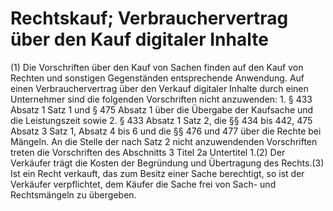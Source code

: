 # Rechtskauf; Verbrauchervertrag über den Kauf digitaler Inhalte

(1) Die Vorschriften über den Kauf von Sachen finden auf den Kauf von Rechten und sonstigen Gegenständen entsprechende Anwendung. Auf einen Verbrauchervertrag über den Verkauf digitaler Inhalte durch einen Unternehmer sind die folgenden Vorschriften nicht anzuwenden:  1.
 § 433 Absatz 1 Satz 1 und § 475 Absatz 1 über die Übergabe der Kaufsache und die Leistungszeit sowie
 2.
 § 433 Absatz 1 Satz 2, die §§ 434 bis 442, 475 Absatz 3 Satz 1, Absatz 4 bis 6 und die §§ 476 und 477 über die Rechte bei Mängeln.
An die Stelle der nach Satz 2 nicht anzuwendenden Vorschriften treten die Vorschriften des Abschnitts 3 Titel 2a Untertitel 1.(2) Der Verkäufer trägt die Kosten der Begründung und Übertragung des Rechts.(3) Ist ein Recht verkauft, das zum Besitz einer Sache berechtigt, so ist der Verkäufer verpflichtet, dem Käufer die Sache frei von Sach- und Rechtsmängeln zu übergeben. 

